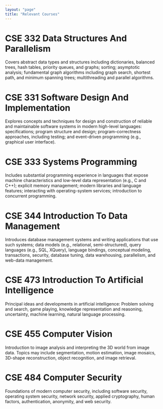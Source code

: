 ```yaml
---
layout: "page"
title: "Relevant Courses"
---
```


<h1>CSE 332 Data Structures And Parallelism</h1>
Covers abstract data types and structures including dictionaries, balanced trees, hash tables, priority queues, and graphs; sorting; asymptotic analysis; fundamental graph algorithms including graph search, shortest path, and minimum spanning trees; multithreading and parallel algorithms.

<h1>CSE 331 Software Design And Implementation</h1>
Explores concepts and techniques for design and construction of reliable and maintainable software systems in modern high-level languages: specifications; program structure and design; program-correctness approaches, including testing; and event-driven programming (e.g., graphical user interface).

<h1>CSE 333 Systems Programming</h1>
Includes substantial programming experience in languages that expose machine characteristics and low-level data representation (e.g., C and C++); explicit memory management; modern libraries and language features; interacting with operating-system services; introduction to concurrent programming.

<h1>CSE 344 Introduction To Data Management</h1>
Introduces database management systems and writing applications that use such systems; data models (e.g., relational, semi-structured), query languages (e.g., SQL, XQuery), language bindings, conceptual modeling, transactions, security, database tuning, data warehousing, parallelism, and web-data management.

<h1>CSE 473 Introduction To Artificial Intelligence</h1>
Principal ideas and developments in artificial intelligence: Problem solving and search, game playing, knowledge representation and reasoning, uncertainty, machine learning, natural language processing.

<h1>CSE 455 Computer Vision</h1>
Introduction to image analysis and interpreting the 3D world from image data. Topics may include segmentation, motion estimation, image mosaics, 3D-shape reconstruction, object recognition, and image retrieval.

<h1>CSE 484 Computer Security</h1>
Foundations of modern computer security, including software security, operating system security, network security, applied cryptography, human factors, authentication, anonymity, and web security.